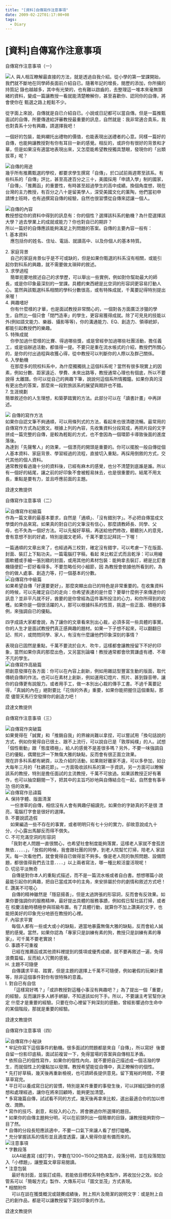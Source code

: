 ```yaml
---
title: "[資料]自傳寫作注意事項"
date: 2009-02-22T01:17:00+08
tags:
  - Diary
---
```

# [資料]自傳寫作注意事項

自傳寫作注意事項（一）

![](http://210.70.76.200/guide/pic/12.gif)人 與人相互瞭解最直接的方法，就是透過自我介紹。從小學的第一堂課開始，我們就不斷地在同學師長面前介紹自已。隨著年記的增長，閱歷的添加，你所擁的持質記 錄也越越多，其中有光榮的，也有難以啟齒的，去整理這一堆本來毫無頭緒的資料，變成一篇讓教授一看就能清楚瞭解你，甚至喜歡你、認同你的自傳，將會使你在 甄選之路上輕鬆不少。

從字面上來說，自傳就是自已介紹自已。小說或日記都可以當自傳。但是一篇推甄面試的自傳，所要傳達給評審教授最重要的訊息，自然就是：我非常適合貴系，我也對貴系十分有興趣，請選擇我吧！

一個好的包裝，能夠襯托出禮物的價值，也能表現出送禮者的心意。同樣一篇好的自傳，也能夠讓教授對有你有耳目一新的感覺。相反的，或許你有很好的背景和才華，但是如果沒有適當地表現出來，又怎麼能希望教授獨具慧眼，發現你的「出類拔萃」呢？

![](http://210.70.76.200/guide/pic/12.gif)自傳的用途  
幾乎所有推薦甄選的學校，都要求學生撰寫「自傳」，於口試前兩週寄至該系。有些科系的「自傳」評比，甚至高達百分之三十，美國採用「申請入學」制的國家， 「自傳」、「推薦函」的重要性，有時甚至超過學生的高中成績。換個角度想，現在台灣的主力教授，有百分之八十是留美學人，深受美國文化的薰陶，他們當初申 請博士班時，也有過撰寫自傳的經驗，自然也很習慣從自傳來認讓一個人。

![](http://210.70.76.200/guide/pic/12.gif)自傳的內容  
教授想從你的資料中得到的訊息有：你的個性？選擇該科系的動機？為什麼選擇該大學？過去學業上的成就或能力？你也對自已的期許？  
所以一篇好的自傳應該能夠滿足上列問題的答案。自傳的主要內容一般有：  
1\. 基本資料  
    應包括你的姓名、住址、電話、就讀高中、以及你個人的基本特質。

2\. 家庭背景  
    自己的家庭肯景似乎是不可或缺的，但是如果你甄選的科系沒有相關，或能引起你對科系的興趣，就不需要做太瑣碎的敘述。  
3\. 求學過程  
    簡單扼要地敘述自己的求學歷，可以舉出一些實例，例如對你幫助最大的師長，或是你印象最深刻的一堂課。具體的東西總是比空洞的形容詞更容易打動人心。當然與該甄選科系相關的學科分數很高，或有特殊成就，千萬要記得特別提出來喔！  
4\. 興趣嗜好  
    你有什麼樣的才華，也是面試教授非常關心的，一個對各方面廣泛涉獵的學生，自然比一個只會「閉門造車」的學生，更容易獲得成就。除了可見見的技能以外(例如語文能力、樂器、攝影等等)，你的溝通能力、EQ、創造力、領導統卸，都能引起教授們的樂趣。  
5\. 特殊成就  
    你參加過什麼樣的比賽、得過哪些獎，或是曾經參加過哪些社團活動，擔任義工，或是協辦過活動，都值得一提。不要只是重在流水帳式的介紹，教授們所關心的，是你的付出過程與收獲心得，從中教授可以判斷你的人際以及群己關係。  
6\. 入學動機  
    在那麼多的院校科系中，為什麼獨獨挑上這個科系呢？當然有很多現實上的因素，例如分數、距家遠近、學費、未來出路等，教授通常心理也有個底，所以不要說得 太離譜。你可以從自己的興趣下筆，說說何這個系所情獨鐘。如果你真的沒有更出色的答案，那麼來一段對旅該系的展望與期許也不錯。  
7\. 生涯規劃  
簡單敘述你的人生理想，和築夢踏實的方法。此部分可以在「讀書計畫」中再詳述。  

![](http://210.70.76.200/guide/pic/12.gif) 自傳的寫作方法  
如果你自認文筆不夠通順，可以用條列式的方法，看起來也很清礎流暢。最常用的自傳寫作方式為記敘文。根據上列的內容，先收集資料分段寫成，再把片段的文字拼成一篇完整的自傳，是較為輕鬆的方式，也不會因為一個環節卡導致後面的進度落後。  
為達到「先聲奪人」的效果，一個漂亮的開頭是重要的。你可以擺脫一般自傳從個人基本資料、家庭背景、學習經過的流程，直接切入重點，再採用倒敘的方式，交代其他的個人資料。  
通常教授看過幾十分的資料後，已經有麻木的感覺，也分不清楚到底誰是誰。所以有一個好的結尾，讓之前的好印象不會被輕易抹去，也是很重要的。結尾不用太長，重點是要有力，並且呼應前面的主題。  
  

  

詮達文教提供

自傳寫作注意事項（二）

![](http://210.70.76.200/guide/pic/12.gif)自傳寫作初級篇  
作為一篇文章的最基本要求，自然是「通順」、「沒有錯別字」。不必把自傳當成文學獎的作品來寫。如果真的對自已的文筆沒有信心，那麼請教師長、同學、父 母，也不失為一個好方法。可以先擬好草稿，再送給他們修改，聽聽別人的意見，會有意想不到的好處，特別是國文老師，千萬不要忘記拜託一下喔！

一篇通順的文章出來了，也經過再三校對，確定沒有錯字，可以考慮一下在版面、封面、裝訂上下點功夫。一篇電腦打字稿，看起 來比較正式而且乾淨：可以用繪圖軟體或手繪一張別緻的封面，或用其他的素材包裝：能夠拿去裝訂，總是比釘書機隨便釘一釘好看得多。不要忽略任何小細節，因 為教授會依據他所看到的，為你的做人處事、創造力等，打一個基本的分數。  
![](http://210.70.76.200/guide/pic/12.gif)自傳寫作中級篇  
如果希望自傳「好還要更好」，那麼突顯出自已的特色是非常重要的。在收集資料的時候，可以先確定自已的走向：你希望表達的是什麼？要舉什麼例子來傳達你的 訊息？並非平凡就不好，酋要的是你曾經為這件事所投注的心力，和你所得到的收穫。如果你是一個很活躍的人，那可以根據科系的性質，挑選一些正面、積極的事 例，來強調自已的優點。  
  
四字成語大家都會說，為了讓你的文章看來別出心裁，必須多寫一些具體的事實。你的人生才是面試教授們真正感興趣的題材。如果一下子想不起來，可以翻翻日記、照片，或問問同學、家人，有沒有什麼讓他們印象深刻的事情？

表現自已固然是重點，千萬不要流於自大、吹牛，這樣都會讓教授留下不好的印象，當然如果你真的那麼出色，又另當別論囉！教授通常都會欣賞謙虛有禮、不卑不亢的學生。  
![](http://210.70.76.200/guide/pic/12.gif)自傳寫作高級篇  
把創意發揮在各方面：你可以在內容上創新，例如用雜誌型豐富生動的版面，取代傳統自傳的作法。也可以在素材上創新，例如運用幻燈片、照片、甚到錄音帶，讓 你的自傳更有說服力。或者用手工，做一本別出心裁的傳手工書。不過千萬要記得，「真誠的內在」絕對要比「花俏的外表」重要，如果你能把握住這個重點，那麼 儘管天馬行空發揮你的創造力吧！  

詮達文教提供

自傳寫作注意事項（三）

![](http://210.70.76.200/guide/pic/12.gif)自傳寫作突破篇  
如果覺得在「誠實」和「推銷自我」的界線尚難以拿捏，可以嘗試用「換句話說的方式，例如你覺得自已很土、跟不上流行，可以說自已是「敦厚純樸」的人。試想 「個性衝動」跟「態度積極」，給人的感覺不是差很多嗎？另外，不要一味強調自已的優點，偶爾批評一下無傷大雅的缺點，反而會有很正面立效果。  
現在許多科系都有網頁，以及介紹的活動，如果剛好離家不遠，可以多參加，如台大每年三月的「杜鵑花節」。一方面吸收該科系的第一手資訊，另一方面可以瞭解 該系的教授，特別是擔任面試的主流教授，千萬不可放過。如果該教授正好有著作，也可以抽空翻閱一下，把其中的主旨巧妙地與自傳結合在一起，自然會有事半功 倍的效果。  
![](http://210.70.76.200/guide/pic/12.gif)自傳寫作忌諱篇  
A. 保持字體、版面清潔  
    一份潦草的自傳，相信沒有人會有興趣仔細讀完。如果你的字跡真的不是很 漂亮，電腦打字會是很好的選擇。  
B. 不要說謊造假  
    如果編造一些不存在的事實，或者明明只有七十分的實力，卻故意說成九十分，小心露出馬腳反而得不償失。  
C. 不可充滿空洞的形容詞  
   「我對老人問題一直很關心，也希望社會制度能夠落實，這樣老人家就不會孤苦無依．．．．．」，「放假的時候，我會跟社團的同學，到老人院幫忙打掃，陪老人 家談天。每一次看他們，就會覺得自已做得並不夠多。像是老人院的執照問題、設備問題，都很值得我們去注意．．．．」以上兩者寫法，哪一種比較活靈活現呢！  
D. 切忌平淡無奇  
     自傳是對你本人的重點式描述，而不是一篇流水帳或者自白書。想想哪篇小說最能引起你的興趣，把自已當成其中的主角，來安排屬於你的劇情和敘述方式吧！  
E. 讚美不可噁心  
     自傳的精神雖然是「隱惡揚善」，但是太過誇張的形容詞，反而會有反效果。如果你要強調你的服務精神，最好提出具體的服務事蹟，例如假日幫社區打掃，或者在 校慶活動時積極參與班級布置。有了具體行動，就算你不加上讚美的文字，也能把美好的印象充分地嵌在教授的心裡。  
F. 內容求平實  
     每個人都有一些或大或小的缺點，適當地暴露無傷大雅的缺點，反而會給人誠懇的感覺。當然，如果你認為「專家只是訓練有素的狗，教授只是訓練有素的專家」，可千萬不要老實說！  
G. 事蹟不可重複  
     已經在推薦函或其他資料裡提到的獎項或優秀成績，就不要再敘述一遍，免得浪費篇幅，反而給人冗贅的感覺。  
H. 主題不可隨便  
     自傳講求平易、踏實，但是主題的選擇上千萬不可隨便，例如暑假的玩樂計畫等，除非這個事件對你有很特殊的意義。  
I. 對自已有自信  
     「這樣寫好嗎？」「或許教授對這種小事沒有興趣吧？」為了提出一個「重要」的經驗，反而讓許多人綁手綁腳，不知道該如何下手。所以，不要讓主考官幫你決定 什麼才是重要的經驗。只要在你心裡留下夠深刻的感動，曾經影響過你生命中的某個階段，那就是重要的經驗。  

詮達文教提供

自傳寫作注意事項（四）

![](http://210.70.76.200/guide/pic/12.gif)自傳寫作小秘訣  
\* 牢記你寫下這個事件的動機。很多面試的問題都是來自「自傳」，所以寫好  後要自留一份影印底稿，面試前複習一下，免得當場的答案與自傳相互矛盾。  
\* 依照自己的個性寫作，如果你的個性內向，就不要把自己描述成一個活潑的學生，而就個性上的優點加以發揮。教授希望能從自傳中，真正瞭解你的個性。  
\* 先打好草稿，幾天後再重新檢視，也可請師長提供意見。留下寬裕的時間，不要草草寫完。  
\* 平日可以養成寫日記的習慣，特別是某件重要的事發生後，可以詳細記錄你的感想和處理經過，讓你在將來回顧時，能夠更加清楚。  
\* 多寫幾篇自傳，試試看不同的方式，幾天後再拿來比較，選出最適合你的加以修改、潤飾。  
\* 寫作的技巧、創意，和投入的心力，將會勝過你所選擇的題目。  
\* 如果你的自傳主題夠分明，可以在前頭列出一個簡單的目錄，讓教授能夠對你一目了然。  
\* 自傳的分段長短應該適中，不要一口氣下來讓人看了想打瞌睡。  
\* 充分掌握該系的情形並且適度透露，讓人覺得你是有備而來的。  
![](http://210.70.76.200/guide/pic/12.gif)注意事項  
\* 字數段落  
     以A4紙書寫 (或打字)，字數在1200~1500之間為宜，段落分明，並在段落間加入「小標題」，讓整篇文章容易閱讀。  
\* 注意包裝  
     最好有封面，並裝訂成冊。若能依目標校系特色來製作，將收加分之效。如企管系可以「簡報方式」製作、大傳系可以「圖文並茂」方式表現。  
\* 相關附件  
     可以在談在獲獎概況或競賽成績後，附上照片及簡潔的說明文字：或是附上自己的創作品，都是可以讓教授留下深刻印象的作法。  
  

詮達文教提供
